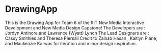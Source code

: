 # DrawingApp
This is the Drawing App for Team 6 of the RIT New Media Interactive Development and New Media Design Capstone!
The Developers are : Jordyn Antinore and Lawrence (Wyatt) Lynch
The Lead Designers are : Cassy Smithies and Theresa Piersall
Credit to Zainab Hasan , Kaitlyn Plane, and Mackenzie Karwas for iteration and minor design inspiration.
